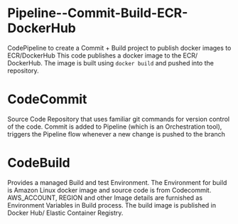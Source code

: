 # Pipeline--Commit-Build-ECR-DockerHub
CodePipeline to create a Commit + Build project to publish docker images to ECR/DockerHub
This code publishes a docker image to the ECR/ DockerHub. The image is built using ``docker build`` and pushed into the repository.

# CodeCommit
Source Code Repository that uses familiar git commands for version control of the code. Commit is added to Pipeline (which is an Orchestration tool), triggers the Pipeline flow whenever a new change is pushed to the branch

# CodeBuild
Provides a managed Build and test Environment. The Environment for build is Amazon Linux docker image and source code is from Codecommit. AWS_ACCOUNT, REGION and other Image details are furnished as Environment Variables in Build process. The build image is published in Docker Hub/ Elastic Container Registry.
